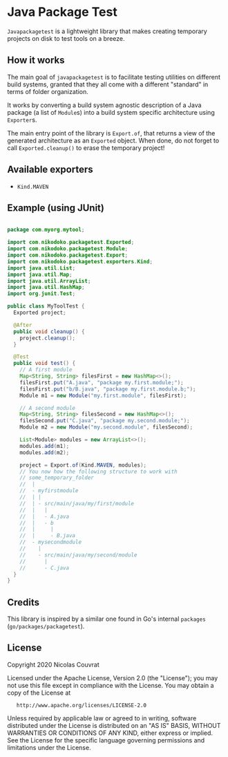 # Java Package Test

`Javapackagetest` is a lightweight library that makes creating temporary projects on disk to test
tools on a breeze.

## How it works

The main goal of `javapackagetest` is to facilitate testing utilities on different build systems,
granted that they all come with a different "standard" in terms of folder organization.

It works by converting a build system agnostic description of a Java package (a list of `Module`s)
into a build system specific architecture using `Exporter`s.

The main entry point of the library is `Export.of`, that returns a view of the generated
architecture as an `Exported` object. When done, do not forget to call `Exported.cleanup()`
to erase the temporary project!

## Available exporters

* `Kind.MAVEN`

## Example (using JUnit)

```java

package com.myorg.mytool;

import com.nikodoko.packagetest.Exported;
import com.nikodoko.packagetest.Module;
import com.nikodoko.packagetest.Export;
import com.nikodoko.packagetest.exporters.Kind;
import java.util.List;
import java.util.Map;
import java.util.ArrayList;
import java.util.HashMap;
import org.junit.Test;

public class MyToolTest {
  Exported project;

  @After
  public void cleanup() {
    project.cleanup();
  }

  @Test
  public void test() {
    // A first module
    Map<String, String> filesFirst = new HashMap<>();
    filesFirst.put("A.java", "package my.first.module;");
    filesFirst.put("b/B.java", "package my.first.module.b;");
    Module m1 = new Module("my.first.module", filesFirst);

    // A second module
    Map<String, String> filesSecond = new HashMap<>();
    filesSecond.put("C.java", "package my.second.module;");
    Module m2 = new Module("my.second.module", filesSecond);

    List<Module> modules = new ArrayList<>();
    modules.add(m1);
    modules.add(m2);

    project = Export.of(Kind.MAVEN, modules);
    // You now how the following structure to work with
    // some_temporary_folder
    //  |
    //  - myfirstmodule
    //  | |
    //  | - src/main/java/my/first/module
    //  |   |
    //  |   - A.java
    //  |   - b
    //  |     |
    //  |     - B.java
    //  - mysecondmodule
    //    |
    //    - src/main/java/my/second/module
    //      |
    //      - C.java
  }
}
```

## Credits

This library is inspired by a similar one found in Go's internal `packages` (`go/packages/packagetest`).

## License

   Copyright 2020 Nicolas Couvrat

   Licensed under the Apache License, Version 2.0 (the "License");
   you may not use this file except in compliance with the License.
   You may obtain a copy of the License at

       http://www.apache.org/licenses/LICENSE-2.0

   Unless required by applicable law or agreed to in writing, software
   distributed under the License is distributed on an "AS IS" BASIS,
   WITHOUT WARRANTIES OR CONDITIONS OF ANY KIND, either express or implied.
   See the License for the specific language governing permissions and
   limitations under the License.
